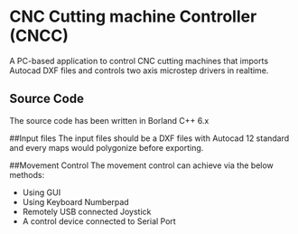 CNC Cutting machine Controller (CNCC)
====

A PC-based application to control CNC cutting machines that imports Autocad DXF files and controls two axis microstep drivers in realtime.

## Source Code
The source code has been written in Borland C++ 6.x 

##Input files
The input files should be a DXF files with Autocad 12 standard and every maps would polygonize before exporting.

##Movement Control
The movement control can achieve via the below methods:

* Using GUI 
* Using Keyboard Numberpad
* Remotely USB connected Joystick
* A control device connected to Serial Port
